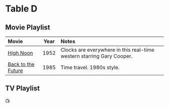 # Table D

## Movie Playlist

Movie | Year | Notes
:--- | :---: | :---
[High Noon](https://www.imdb.com/title/tt0044706/) | 1952 | Clocks are everywhere in this real-time western starring Gary Cooper.
[Back to the Future](https://www.imdb.com/title/tt0088763/) | 1985 | Time travel. 1980s style.

## TV Playlist

📺

